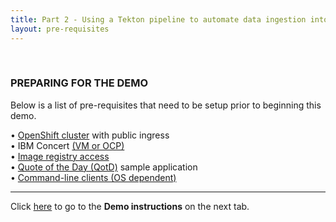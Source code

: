 ```yaml
---
title: Part 2 - Using a Tekton pipeline to automate data ingestion into IBM Concert <br/> <small> <i> Tech Sales enablement </i> </small>
layout: pre-requisites
---
```


<span id="top"></span>

<br/>

### **PREPARING FOR THE DEMO**

Below is a list of pre-requisites that need to be setup prior to beginning this demo.

• <a href="https://techzone.ibm.com/collection/tech-zone-certified-base-images/journey-vmware-on-ibm-cloud-environments" target="_blank" rel="noreferrer">OpenShift cluster</a> with public ingress<br/>
• IBM Concert <a href="https://techzone.ibm.com/collection/tech-zone-certified-base-images/journey-watsonx" target="_blank" rel="noreferrer">(VM or OCP)</a> <br/>
• <a href="https://quay.io/" target="_blank" rel="noreferrer">Image registry access</a><br/>
• <a href="https://github.ibm.com/quote-of-the-day" target="_blank" rel="noreferrer">Quote of the Day (QotD)</a> sample application <br/>
• <a href="https://pages.github.ibm.com/cs-tel-ibm-concert/training/module2/tekton-prereqs/" target="_blank" rel="noreferrer">Command-line clients (OS dependent)</a>

***

Click [here](demo-instructions) to go to the **Demo instructions** on the next tab.